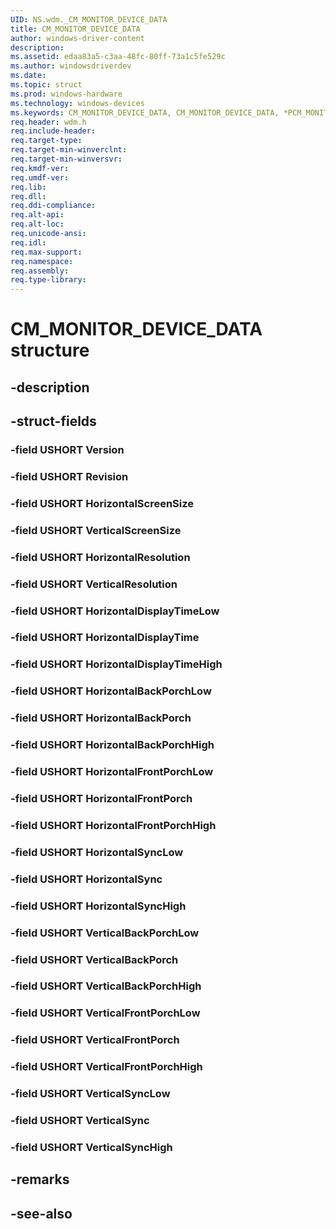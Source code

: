 ```yaml
---
UID: NS.wdm._CM_MONITOR_DEVICE_DATA
title: CM_MONITOR_DEVICE_DATA
author: windows-driver-content
description: 
ms.assetid: edaa83a5-c3aa-48fc-80ff-73a1c5fe529c
ms.author: windowsdriverdev
ms.date: 
ms.topic: struct
ms.prod: windows-hardware
ms.technology: windows-devices
ms.keywords: CM_MONITOR_DEVICE_DATA, CM_MONITOR_DEVICE_DATA, *PCM_MONITOR_DEVICE_DATA
req.header: wdm.h
req.include-header:
req.target-type:
req.target-min-winverclnt:
req.target-min-winversvr:
req.kmdf-ver:
req.umdf-ver:
req.lib:
req.dll:
req.ddi-compliance:
req.alt-api:
req.alt-loc:
req.unicode-ansi:
req.idl:
req.max-support:
req.namespace:
req.assembly:
req.type-library:
---
```


# CM_MONITOR_DEVICE_DATA structure

## -description



## -struct-fields

### -field USHORT Version			
 	
### -field USHORT Revision			
 	
### -field USHORT HorizontalScreenSize			
 	
### -field USHORT VerticalScreenSize			
 	
### -field USHORT HorizontalResolution			
 	
### -field USHORT VerticalResolution			
 	
### -field USHORT HorizontalDisplayTimeLow			
 	
### -field USHORT HorizontalDisplayTime			
 	
### -field USHORT HorizontalDisplayTimeHigh			
 	
### -field USHORT HorizontalBackPorchLow			
 	
### -field USHORT HorizontalBackPorch			
 	
### -field USHORT HorizontalBackPorchHigh			
 	
### -field USHORT HorizontalFrontPorchLow			
 	
### -field USHORT HorizontalFrontPorch			
 	
### -field USHORT HorizontalFrontPorchHigh			
 	
### -field USHORT HorizontalSyncLow			
 	
### -field USHORT HorizontalSync			
 	
### -field USHORT HorizontalSyncHigh			
 	
### -field USHORT VerticalBackPorchLow			
 	
### -field USHORT VerticalBackPorch			
 	
### -field USHORT VerticalBackPorchHigh			
 	
### -field USHORT VerticalFrontPorchLow			
 	
### -field USHORT VerticalFrontPorch			
 	
### -field USHORT VerticalFrontPorchHigh			
 	
### -field USHORT VerticalSyncLow			
 	
### -field USHORT VerticalSync			
 	
### -field USHORT VerticalSyncHigh			
 	
## -remarks

## -see-also